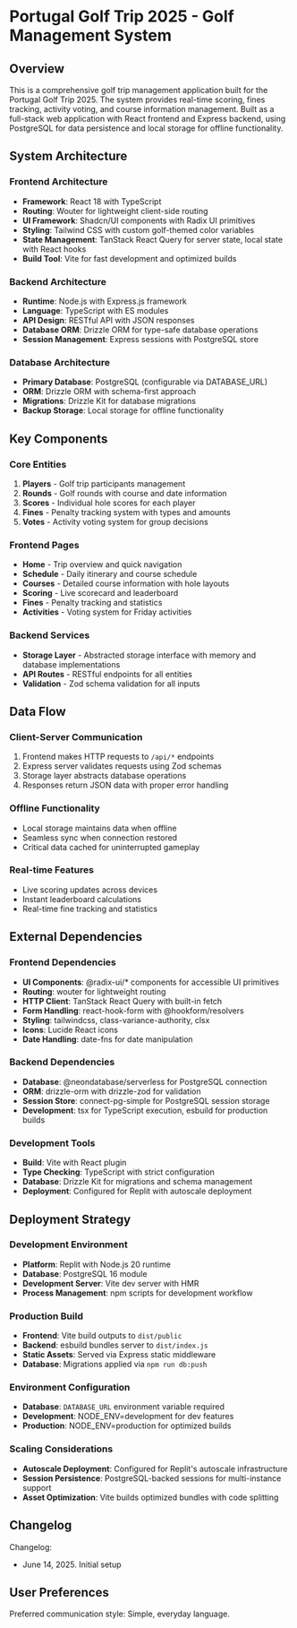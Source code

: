 # Portugal Golf Trip 2025 - Golf Management System

## Overview

This is a comprehensive golf trip management application built for the Portugal Golf Trip 2025. The system provides real-time scoring, fines tracking, activity voting, and course information management. Built as a full-stack web application with React frontend and Express backend, using PostgreSQL for data persistence and local storage for offline functionality.

## System Architecture

### Frontend Architecture
- **Framework**: React 18 with TypeScript
- **Routing**: Wouter for lightweight client-side routing
- **UI Framework**: Shadcn/UI components with Radix UI primitives
- **Styling**: Tailwind CSS with custom golf-themed color variables
- **State Management**: TanStack React Query for server state, local state with React hooks
- **Build Tool**: Vite for fast development and optimized builds

### Backend Architecture
- **Runtime**: Node.js with Express.js framework
- **Language**: TypeScript with ES modules
- **API Design**: RESTful API with JSON responses
- **Database ORM**: Drizzle ORM for type-safe database operations
- **Session Management**: Express sessions with PostgreSQL store

### Database Architecture
- **Primary Database**: PostgreSQL (configurable via DATABASE_URL)
- **ORM**: Drizzle ORM with schema-first approach
- **Migrations**: Drizzle Kit for database migrations
- **Backup Storage**: Local storage for offline functionality

## Key Components

### Core Entities
1. **Players** - Golf trip participants management
2. **Rounds** - Golf rounds with course and date information
3. **Scores** - Individual hole scores for each player
4. **Fines** - Penalty tracking system with types and amounts
5. **Votes** - Activity voting system for group decisions

### Frontend Pages
- **Home** - Trip overview and quick navigation
- **Schedule** - Daily itinerary and course schedule
- **Courses** - Detailed course information with hole layouts
- **Scoring** - Live scorecard and leaderboard
- **Fines** - Penalty tracking and statistics
- **Activities** - Voting system for Friday activities

### Backend Services
- **Storage Layer** - Abstracted storage interface with memory and database implementations
- **API Routes** - RESTful endpoints for all entities
- **Validation** - Zod schema validation for all inputs

## Data Flow

### Client-Server Communication
1. Frontend makes HTTP requests to `/api/*` endpoints
2. Express server validates requests using Zod schemas
3. Storage layer abstracts database operations
4. Responses return JSON data with proper error handling

### Offline Functionality
- Local storage maintains data when offline
- Seamless sync when connection restored
- Critical data cached for uninterrupted gameplay

### Real-time Features
- Live scoring updates across devices
- Instant leaderboard calculations
- Real-time fine tracking and statistics

## External Dependencies

### Frontend Dependencies
- **UI Components**: @radix-ui/* components for accessible UI primitives
- **Routing**: wouter for lightweight routing
- **HTTP Client**: TanStack React Query with built-in fetch
- **Form Handling**: react-hook-form with @hookform/resolvers
- **Styling**: tailwindcss, class-variance-authority, clsx
- **Icons**: Lucide React icons
- **Date Handling**: date-fns for date manipulation

### Backend Dependencies
- **Database**: @neondatabase/serverless for PostgreSQL connection
- **ORM**: drizzle-orm with drizzle-zod for validation
- **Session Store**: connect-pg-simple for PostgreSQL session storage
- **Development**: tsx for TypeScript execution, esbuild for production builds

### Development Tools
- **Build**: Vite with React plugin
- **Type Checking**: TypeScript with strict configuration
- **Database**: Drizzle Kit for migrations and schema management
- **Deployment**: Configured for Replit with autoscale deployment

## Deployment Strategy

### Development Environment
- **Platform**: Replit with Node.js 20 runtime
- **Database**: PostgreSQL 16 module
- **Development Server**: Vite dev server with HMR
- **Process Management**: npm scripts for development workflow

### Production Build
- **Frontend**: Vite build outputs to `dist/public`
- **Backend**: esbuild bundles server to `dist/index.js`
- **Static Assets**: Served via Express static middleware
- **Database**: Migrations applied via `npm run db:push`

### Environment Configuration
- **Database**: `DATABASE_URL` environment variable required
- **Development**: NODE_ENV=development for dev features
- **Production**: NODE_ENV=production for optimized builds

### Scaling Considerations
- **Autoscale Deployment**: Configured for Replit's autoscale infrastructure
- **Session Persistence**: PostgreSQL-backed sessions for multi-instance support
- **Asset Optimization**: Vite builds optimized bundles with code splitting

## Changelog

Changelog:
- June 14, 2025. Initial setup

## User Preferences

Preferred communication style: Simple, everyday language.